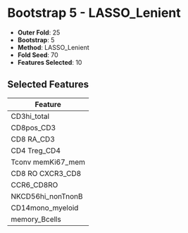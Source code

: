 # Bootstrap 5 - LASSO_Lenient

- **Outer Fold**: 25
- **Bootstrap**: 5
- **Method**: LASSO_Lenient
- **Fold Seed**: 70
- **Features Selected**: 10

## Selected Features

| Feature |
|---------|
| CD3hi_total |
| CD8pos_CD3 |
| CD8 RA_CD3 |
| CD4 Treg_CD4 |
| Tconv memKi67_mem |
| CD8 RO CXCR3_CD8 |
| CCR6_CD8RO |
| NKCD56hi_nonTnonB |
| CD14mono_myeloid |
| memory_Bcells |
